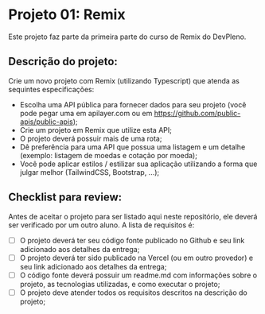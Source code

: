 # Projeto 01: Remix

Este projeto faz parte da primeira parte do curso de Remix do DevPleno.

## Descrição do projeto:

Crie um novo projeto com Remix (utilizando Typescript) que atenda as sequintes especificações:

- Escolha uma API pública para fornecer dados para seu projeto (você pode pegar uma em apilayer.com ou em https://github.com/public-apis/public-apis);
- Crie um projeto em Remix que utilize esta API;
- O projeto deverá possuir mais de uma rota;
- Dê preferência para uma API que possua uma listagem e um detalhe (exemplo: listagem de moedas e cotação por moeda);
- Você pode aplicar estilos / estilizar sua aplicação utilizando a forma que julgar melhor (TailwindCSS, Bootstrap, ...);

## Checklist para review:

Antes de aceitar o projeto para ser listado aqui neste repositório, ele deverá ser verificado por um outro aluno. A lista de requisitos é:

- [ ] O projeto deverá ter seu código fonte publicado no Github e seu link adicionado aos detalhes da entrega;
- [ ] O projeto deverá ter sido publicado na Vercel (ou em outro provedor) e seu link adicionado aos detalhes da entrega;
- [ ] O código fonte deverá possuir um readme.md com informações sobre o projeto, as tecnologias utilizadas, e como executar o projeto;
- [ ] O projeto deve atender todos os requisitos descritos na descrição do projeto;
